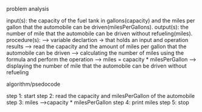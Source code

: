 problem analysis

input(s): the capacity of the fuel tank in gallons(capacity) and the miles per gallon that the automobile can be driven(milesPerGallons).
output(s): the number of mile that the automobile can be driven without refueling(miles).
procedure(s): 
--> variable declartion -> that holds an input and operation results 
--> read the capacity and the amount of miles per gallon that the automobile can be driven
--> calculating the number of miles using the formula and perform the operation
--> miles = capacity * milesPerGallon
--> displaying the number of mile that the automobile can be driven without refueling
         
algorithm/psedocode

step 1: start
step 2: read the capacity and milesPerGallon of the automobile
step 3: miles -->capacity * milesPerGallon
step 4: print miles
step 5: stop
